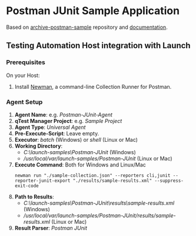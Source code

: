 # Postman JUnit Sample Application

Based on [archive-postman-sample](https://github.com/Tricentis-qTest/archive-postman-samples) repository and
[documentation](https://documentation.tricentis.com/qtest/od/en/content/launch/automation_host/universal_agent/parsers/integrate_postman_with_universal_agent.htm).

## Testing Automation Host integration with Launch

### Prerequisites
On your Host:
1. Install [Newman](https://learning.postman.com/docs/collections/using-newman-cli/installing-running-newman/),
   a command-line Collection Runner for Postman.


### Agent Setup
1. **Agent Name**: e.g. _Postman-JUnit-Agent_
2. **qTest Manager Project**: e.g. _Sample Project_
3. **Agent Type**: _Universal Agent_
4. **Pre-Execute-Script**: Leave empty.
5. **Executor**: _batch_ (Windows) or _shell_ (Linux or Mac)
6. **Working Directory**:
    - _C:\launch-samples\Postman-JUnit_ (Windows)
    - _/usr/local/var/launch-samples/Postman-JUnit_ (Linux or Mac)
7. **Execute Command**: Both for Windows and Linux/Mac
    ```shell
    newman run "./sample-collection.json" --reporters cli,junit --reporter-junit-export "./results/sample-results.xml" --suppress-exit-code    
    ```
8. **Path to Results**:
    - _C:\launch-samples\Postman-JUnit\results\sample-results.xml_ (Windows)
    - _/usr/local/var/launch-samples/Postman-JUnit/results/sample-results.xml_ (Linux or Mac)
9. **Result Parser**: _Postman JUnit_